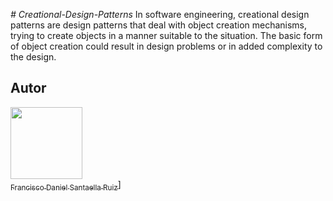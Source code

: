 <em> # Creational-Design-Patterns </em>
In software engineering, creational design patterns are design patterns that deal with object creation mechanisms, trying to create objects in a manner suitable to the situation. The basic form of object creation could result in design problems or in added complexity to the design.

## Autor

[<img src="https://avatars.githubusercontent.com/u/45299753?s=400&u=4706766a6e96b8a64c0a8faaa750d8b87dfb863f&v=4" width=115><br><sub>Francisco Daniel Santaella Ruiz</sub>]([https://github.com/Frank21310])]

